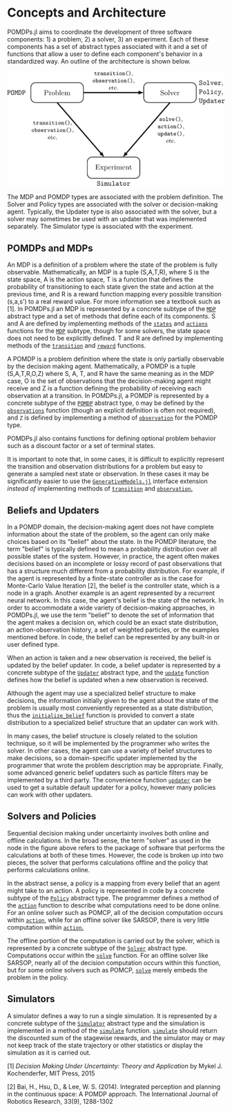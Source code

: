 # Concepts and Architecture

POMDPs.jl aims to coordinate the development of three software components: 1) a problem, 2) a solver, 3) an experiment.
Each of these components has a set of abstract types associated with it and a set of functions that allow a user to define each component's behavior in a standardized way.
An outline of the architecture is shown below.

![concepts](figures/concepts.png)

The MDP and POMDP types are associated with the problem definition.
The Solver and Policy types are associated with the solver or decision-making agent.
Typically, the Updater type is also associated with the solver, but a solver may sometimes be used with an updater that was implemented separately.
The Simulator type is associated with the experiment. 

## POMDPs and MDPs

An MDP is a definition of a problem where the state of the problem is fully observable.
Mathematically, an MDP is a tuple (S,A,T,R), where S is the state space, A is the action space, T is a function that defines the probability of transitioning to each state given the state and action at the previous time, and R is a reward function mapping every possible transition (s,a,s') to a real reward value.
For more information see a textbook such as [1].
In POMDPs.jl an MDP is represented by a concrete subtype of the [`MDP`](@ref) abstract type and a set of methods that define each of its components.
S and A are defined by implementing methods of the [`states`](@ref) and [`actions`](@ref) functions for the [`MDP`](@ref) subtype, though for some solvers, the state space does not need to be explicitly defined.
T and R are defined by implementing methods of the [`transition`](@ref) and [`reward`](@ref) functions. 

A POMDP is a problem definition where the state is only partially observable by the decision making agent.
Mathematically, a POMDP is a tuple (S,A,T,R,O,Z) where S, A, T, and R have the same meaning as in the MDP case, O is the set of observations that the decision-making agent might receive and Z is a function defining the probability of receiving each observation at a transition.
In POMDPs.jl, a POMDP is represented by a concrete subtype of the [`POMDP`](@ref) abstract type, `O` may be defined by the [`observations`](@ref) function (though an explicit definition is often not required), and `Z` is defined by implementing a method of [`observation`](@ref) for the POMDP type.

POMDPs.jl also contains functions for defining optional problem behavior such as a discount factor or a set of terminal states.

It is important to note that, in some cases, it is difficult to explicitly represent the transition and observation distributions for a problem but easy to generate a sampled next state or observation. In these cases it may be significantly easier to use the [`GenerativeModels.jl`](https://github.com/JuliaPOMDP/GenerativeModels.jl) interface extension *instead of* implementing methods of [`transition`](@ref) and [`observation`.](@ref)

## Beliefs and Updaters

In a POMDP domain, the decision-making agent does not have complete information about the state of the problem, so the agent can only make choices based on its "belief" about the state.
In the POMDP literature, the term "belief" is typically defined to mean a probability distribution over all possible states of the system.
However, in practice, the agent often makes decisions based on an incomplete or lossy record of past observations that has a structure much different from a probability distribution.
For example, if the agent is represented by a finite-state controller as is the case for Monte-Carlo Value Iteration [2], the belief is the controller state, which is a node in a graph.
Another example is an agent represented by a recurrent neural network.
In this case, the agent's belief is the state of the network.
In order to accommodate a wide variety of decision-making approaches, in POMDPs.jl, we use the term "belief" to denote the set of information that the agent makes a decision on, which could be an exact state distribution, an action-observation history, a set of weighted particles, or the examples mentioned before.
In code, the belief can be represented by any built-in or user defined type.

When an action is taken and a new observation is received, the belief is updated by the belief updater.
In code, a belief updater is represented by a concrete subtype of the [`Updater`](@ref) abstract type, and the [`update`](@ref) function defines how the belief is updated when a new observation is received.

Although the agent may use a specialized belief structure to make decisions, the information initially given to the agent about the state of the problem is usually most conveniently represented as a state distribution, thus the [`initialize_belief`](@ref) function is provided to convert a state distribution to a specialized belief structure that an updater can work with.

In many cases, the belief structure is closely related to the solution technique, so it will be implemented by the programmer who writes the solver.
In other cases, the agent can use a variety of belief structures to make decisions, so a domain-specific updater implemented by the programmer that wrote the problem description may be appropriate.
Finally, some advanced generic belief updaters such as particle filters may be implemented by a third party.
The convenience function [`updater`](@ref) can be used to get a suitable default updater for a policy, however many policies can work with other updaters.

## Solvers and Policies

Sequential decision making under uncertainty involves both online and offline calculations.
In the broad sense, the term "solver" as used in the node in the figure above refers to the package of software that performs the calculations at both of these times.
However, the code is broken up into two pieces, the solver that performs calculations offline and the policy that performs calculations online.

In the abstract sense, a policy is a mapping from every belief that an agent might take to an action.
A policy is represented in code by a concrete subtype of the [`Policy`](@ref) abstract type.
The programmer defines a method of the [`action`](@ref) function to describe what computations need to be done online.
For an online solver such as POMCP, all of the decision computation occurs within [`action`,](@ref) while for an offline solver like SARSOP, there is very little computation within [`action`.](@ref)

The offline portion of the computation is carried out by the solver, which is represented by a concrete subtype of the [`Solver`](@ref) abstract type. Computations occur within the [`solve`](@ref) function.
For an offline solver like SARSOP, nearly all of the decision computation occurs within this function, but for some online solvers such as POMCP, [`solve`](@ref) merely embeds the problem in the policy.

## Simulators

A simulator defines a way to run a single simulation. It is represented by a concrete subtype of the [`Simulator`](@ref) abstract type and the simulation is implemented in a method of the [`simulate`](@ref) function. [`simulate`](@ref) should return the discounted sum of the stagewise rewards, and the simulator may or may not keep track of the state trajectory or other statistics or display the simulation as it is carried out.

[1] *Decision Making Under Uncertainty: Theory and Application* by Mykel J. Kochenderfer, MIT Press, 2015

[2] Bai, H., Hsu, D., & Lee, W. S. (2014). Integrated perception and planning in the continuous space: A POMDP approach. The International Journal of Robotics Research, 33(9), 1288-1302
